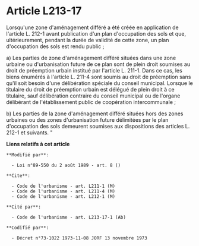 # Article L213-17

Lorsqu'une zone d'aménagement différé a été créée en application de l'article L. 212-1 avant publication d'un plan
d'occupation des sols et que, ultérieurement, pendant la durée de validité de cette zone, un plan d'occupation des sols est
rendu public ;

a) Les parties de zone d'aménagement différé situées dans une zone urbaine ou d'urbanisation future de ce plan sont de plein
droit soumises au droit de préemption urbain institué par l'article L. 211-1. Dans ce cas, les biens énumérés à l'article L.
211-4 sont soumis au droit de préemption sans qu'il soit besoin d'une délibération spéciale du conseil municipal. Lorsque le
titulaire du droit de préemption urbain est délégué de plein droit à ce titulaire, sauf délibération contraire du conseil
municipal ou de l'organe délibérant de l'établissement public de coopération intercommunale ;

b) Les parties de la zone d'aménagement différé situées hors des zones urbaines ou des zones d'urbanisation future délimitées
par le plan d'occupation des sols demeurent soumises aux dispositions des articles L. 212-1 et suivants. "

**Liens relatifs à cet article**

	**Modifié par**:

	  - Loi n°89-550 du 2 août 1989 - art. 8 ()

	**Cite**:

	  - Code de l'urbanisme - art. L211-1 (M)
	  - Code de l'urbanisme - art. L211-4 (M)
	  - Code de l'urbanisme - art. L212-1 (M)

	**Cité par**:

	  - Code de l'urbanisme - art. L213-17-1 (Ab)

	**Codifié par**:

	  - Décret n°73-1022 1973-11-08 JORF 13 novembre 1973
